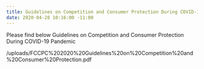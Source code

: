 ```yaml
---
title: Guidelines on Competition and Consumer Protection During COVID-19 Pandemic
date: 2020-04-28 10:16:00 -11:00
---
```


Please find below Guidelines on Competition and Consumer Protection During COVID-19 Pandemic

/uploads/FCCPC%202020%20Guidelines%20on%20Competition%20and%20Consumer%20Protection.pdf